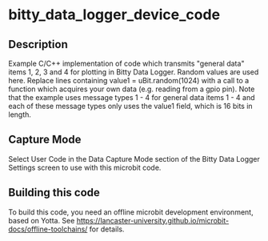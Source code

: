 # bitty_data_logger_device_code

## Description

Example C/C++ implementation of code which transmits "general data" items 1, 2, 3 and 4 for plotting in Bitty Data Logger. Random values are used here. Replace lines containing value1 = uBit.random(1024) with a call to a function which acquires your own data (e.g. reading from a gpio pin). Note that the example uses message types 1 - 4 for general data items 1 - 4 and each of these message types only uses the value1 field, which is 16 bits in length.

## Capture Mode
Select User Code in the Data Capture Mode section of the Bitty Data Logger Settings screen to use with this microbit code.

## Building this code

To build this code, you need an offline microbit development environment, based on Yotta. See https://lancaster-university.github.io/microbit-docs/offline-toolchains/ for details.

